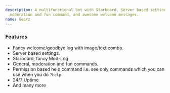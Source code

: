 ```yaml
---
description: A multifunctional bot with Starboard, Server based settings, general,
  moderation and fun command, and awesome welcome messages.
name: Gearz
---
```


### Features

*   Fancy welcome/goodbye log with image/text combo.
*   Server based settings.
*   Starboard, fancy Mod-Log
*   General, moderation and fun commands.
*   Permission based help command i.e. see only commands which you can use when you do `?help`
*   24/7 Uptime
*   And many more

